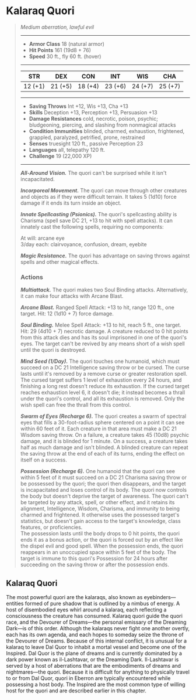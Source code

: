 # Kalaraq Quori
>*Medium aberration, lawful evil*
>___
>- **Armor Class** 18 (natural armor)
>- **Hit Points** 161 (19d8 + 76)
>- **Speed** 30 ft., fly 60 ft. (hover)
>___
>|STR|DEX|CON|INT|WIS|CHA|
>|:---:|:---:|:---:|:---:|:---:|:---:|
>|12 (+1)|21 (+5)|18 (+4)|23 (+6)|24 (+7)|25 (+7)|
>___
>- **Saving Throws** Int +12, Wis +13, Cha +13
>- **Skills** Deception +13, Perception +13, Persuasion +13
>- **Damage Resistances** cold, necrotic, poison, psychic; bludgeoning, piercing, and slashing from nonmagical attacks
>- **Condition Immunities** blinded, charmed, exhaustion, frightened, grappled, paralyzed, petrified, prone, restrained
>- **Senses** truesight 120 ft., passive Perception 23
>- **Languages** all, telepathy 120 ft.
>- **Challenge** 19 (22,000 XP)
>___
>***All-Around Vision.*** The quori can't be surprised while it isn't incapacitated.  
>
>***Incorporeal Movement.*** The quori can move through other creatures and objects as if they were difficult terrain. It takes 5 (1d10) force damage if it ends its turn inside an object.  
>
>***Innate Spellcasting (Psionics).*** The quori's spellcasting ability is Charisma (spell save DC 21, +13 to hit with spell attacks). It can innately cast the following spells, requiring no components:  
>
>At will: arcane eye  
>3/day each: clairvoyance, confusion, dream, eyebite  
>
>
>***Magic Resistance.*** The quori has advantage on saving throws against spells and other magical effects.  
>
>### Actions
>***Multiattack.*** The quori makes two Soul Binding attacks. Alternatively, it can make four attacks with Arcane Blast.  
>
>***Arcane Blast.*** Ranged Spell Attack: +13 to hit, range 120 ft., one target. Hit: 12 (1d10 + 7) force damage.  
>
>***Soul Binding.*** Melee Spell Attack: +13 to hit, reach 5 ft., one target. Hit: 29 (4d10 + 7) necrotic damage. A creature reduced to 0 hit points from this attack dies and has its soul imprisoned in one of the quori's eyes. The target can't be revived by any means short of a wish spell until the quori is destroyed.  
>
>***Mind Seed (1/Day).*** The quori touches one humanoid, which must succeed on a DC 21 Intelligence saving throw or be cursed. The curse lasts until it's removed by a remove curse or greater restoration spell.  
>The cursed target suffers 1 level of exhaustion every 24 hours, and finishing a long rest doesn't reduce its exhaustion. If the cursed target reaches exhaustion level 6, it doesn't die; it instead becomes a thrall under the quori's control, and all its exhaustion is removed. Only the wish spell can free the thrall from this control.  
>
>***Swarm of Eyes (Recharge 6).*** The quori creates a swarm of spectral eyes that fills a 30-foot-radius sphere centered on a point it can see within 60 feet of it. Each creature in that area must make a DC 21 Wisdom saving throw. On a failure, a creature takes 45 (10d8) psychic damage, and it is blinded for 1 minute. On a success, a creature takes half as much damage and isn't blinded. A blinded creature can repeat the saving throw at the end of each of its turns, ending the effect on itself on a success.  
>
>***Possession (Recharge 6).*** One humanoid that the quori can see within 5 feet of it must succeed on a DC 21 Charisma saving throw or be possessed by the quori; the quori then disappears, and the target is incapacitated and loses control of its body. The quori now controls the body but doesn't deprive the target of awareness. The quori can't be targeted by any attack, spell, or other effect, and it retains its alignment, Intelligence, Wisdom, Charisma, and immunity to being charmed and frightened. It otherwise uses the possessed target's statistics, but doesn't gain access to the target's knowledge, class features, or proficiencies.  
>The possession lasts until the body drops to 0 hit points, the quori ends it as a bonus action, or the quori is forced out by an effect like the dispel evil and good spell. When the possession ends, the quori reappears in an unoccupied space within 5 feet of the body. The target is immune to this quori's Possession for 24 hours after succeeding on the saving throw or after the possession ends.
## Kalaraq Quori
The most powerful quori are the kalaraqs, also known as eyebinders—entities formed of pure shadow that is outlined by a nimbus of energy. A host of disembodied eyes whirl around a kalaraq, each reflecting a consciousness the creature has consumed.
Kalaraq quori guide the quori race, and the Devourer of Dreams—the personal emissary of the Dreaming Dark—is of this order. Although the kalaraqs never fight one another overtly, each has its own agenda, and each hopes to someday seize the throne of the Devourer of Dreams. Because of this internal conflict, it is unusual for a kalaraq to leave Dal Quor to inhabit a mortal vessel and become one of the Inspired.
Dal Quor is the plane of dreams and is currently dominated by a dark power known as il-Lashtavar, or the Dreaming Dark. Il-Lashtavar is served by a host of aberrations that are the embodiments of dreams and nightmares—the quori. Because it is difficult for anything to physically travel to or from Dal Quor, quori in Eberron are typically encountered while possessing a host body. The Inspired are the most common type of willing host for the quori and are described earlier in this chapter.